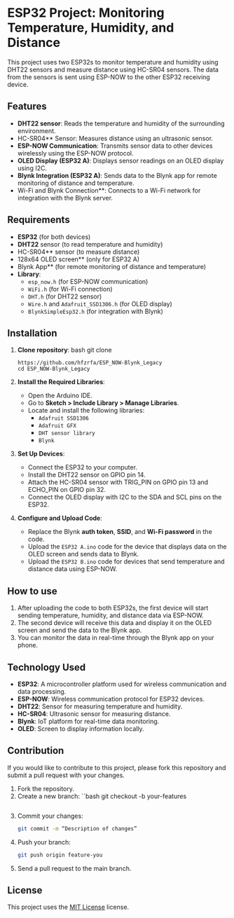 
# ESP32 Project: Monitoring Temperature, Humidity, and Distance

This project uses two ESP32s to monitor temperature and humidity using DHT22 sensors and measure distance using HC-SR04 sensors. The data from the sensors is sent using ESP-NOW to the other ESP32 receiving device.

## Features

- **DHT22 sensor**: Reads the temperature and humidity of the surrounding environment.
- HC-SR04** Sensor: Measures distance using an ultrasonic sensor.
- **ESP-NOW Communication**: Transmits sensor data to other devices wirelessly using the ESP-NOW protocol.
- **OLED Display (ESP32 A)**: Displays sensor readings on an OLED display using I2C.
- **Blynk Integration (ESP32 A)**: Sends data to the Blynk app for remote monitoring of distance and temperature.
- Wi-Fi and Blynk Connection**: Connects to a Wi-Fi network for integration with the Blynk server.

## Requirements

- **ESP32** (for both devices)
- **DHT22** sensor (to read temperature and humidity)
- HC-SR04** sensor (to measure distance)
- 128x64 OLED screen** (only for ESP32 A)
- Blynk App** (for remote monitoring of distance and temperature)
- **Library**: 
  - `esp_now.h` (for ESP-NOW communication)
  - `WiFi.h` (for Wi-Fi connection)
  - `DHT.h` (for DHT22 sensor)
  - `Wire.h` and `Adafruit_SSD1306.h` (for OLED display)
  - `BlynkSimpleEsp32.h` (for integration with Blynk)

## Installation

1. **Clone repository**:
   bash
   git clone
   ```
   https://github.com/hfzrfa/ESP_NOW-Blynk_Legacy
   cd ESP_NOW-Blynk_Legacy
   
3. **Install the Required Libraries**:
   - Open the Arduino IDE.
   - Go to **Sketch > Include Library > Manage Libraries**.
   - Locate and install the following libraries:
     - `Adafruit SSD1306`
     - `Adafruit GFX`
     - `DHT sensor library`
     - `Blynk`

4. **Set Up Devices**:
   - Connect the ESP32 to your computer.
   - Install the DHT22 sensor on GPIO pin 14.
   - Attach the HC-SR04 sensor with TRIG_PIN on GPIO pin 13 and ECHO_PIN on GPIO pin 32.
   - Connect the OLED display with I2C to the SDA and SCL pins on the ESP32.

5. **Configure and Upload Code**:
   - Replace the Blynk **auth token**, **SSID**, and **Wi-Fi password** in the code.
   - Upload the `ESP32 A.ino` code for the device that displays data on the OLED screen and sends data to Blynk.
   - Upload the `ESP32 B.ino` code for devices that send temperature and distance data using ESP-NOW.

## How to use

1. After uploading the code to both ESP32s, the first device will start sending temperature, humidity, and distance data via ESP-NOW.
2. The second device will receive this data and display it on the OLED screen and send the data to the Blynk app.
3. You can monitor the data in real-time through the Blynk app on your phone.

## Technology Used

- **ESP32**: A microcontroller platform used for wireless communication and data processing.
- **ESP-NOW**: Wireless communication protocol for ESP32 devices.
- **DHT22**: Sensor for measuring temperature and humidity.
- **HC-SR04**: Ultrasonic sensor for measuring distance.
- **Blynk**: IoT platform for real-time data monitoring.
- **OLED**: Screen to display information locally.

## Contribution

If you would like to contribute to this project, please fork this repository and submit a pull request with your changes.

1. Fork the repository.
2. Create a new branch:
   ``bash
   git checkout -b your-features
   ```
3. Commit your changes:
   ```bash
   git commit -m “Description of changes”
   ```
4. Push your branch:
   ```bash
   git push origin feature-you
   ```
5. Send a pull request to the main branch.

## License

This project uses the [MIT License](LICENSE) license.
